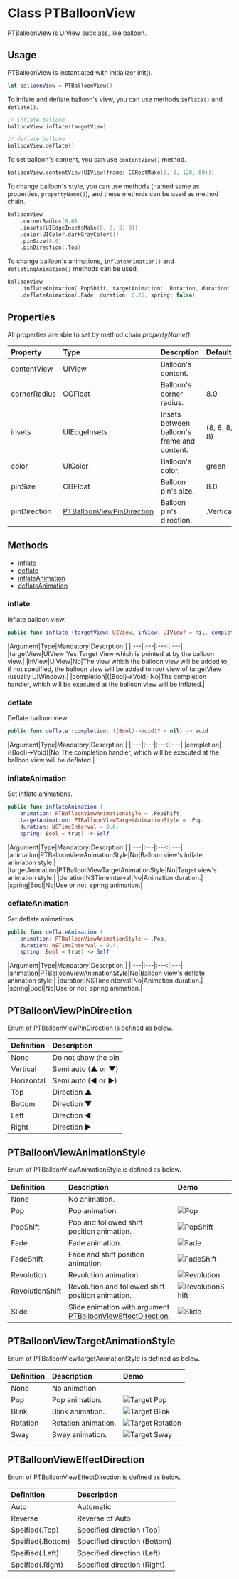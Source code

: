 # Class PTBalloonView
PTBalloonView is UIView subclass, like balloon.

## Usage
PTBalloonView is instantiated with initializer init().
```swift
let balloonView = PTBalloonView()
```

To inflate and deflate balloon's view, you can use methods `inflate()` and `deflate()`.
```swift
// inflate balloon
balloonView.inflate(targetView)

// deflate balloon
balloonView.deflate()
```

To set balloon's content, you can use `contentView()` method.
```swift
balloonView.contentView(UIView(frame: CGRectMake(0, 0, 120, 80)))
```

To change balloon's style, you can use methods (named same as properties, `propertyName()`), and these methods can be used as method chain.
```swift
balloonView
    .cornerRadius(8.0)
    .insets(UIEdgeInsetsMake(8, 8, 8, 8))
    .color(UIColor.darkGrayColor())
    .pinSize(8.0)
    .pinDirection(.Top)
```

To change balloon's animations, `inflateAnimation()` and `deflatingAnimation()` methods can be used.
```swift
balloonView
    .inflateAnimation(.PopShift, targetAnimation: .Rotation, duration: 0.5, spring: true)
    .deflateAnimation(.Fade, duration: 0.25, spring: false)
```

<a name="Properties"></a>
## Properties
All properties are able to set by method chain *propertyName()*.

|Property|Type|Descrption|Default|
|:---|:---|:---|:---|
|contentView|UIView|Balloon's content.||
|cornerRadius|CGFloat|Balloon's corner radius.|8.0|
|insets|UIEdgeInsets|Insets between balloon's frame and content.|(8, 8, 8, 8)|
|color|UIColor|Balloon's color.|green|
|pinSize|CGFloat|Balloon pin's size.|8.0|
|pinDirection|[PTBalloonViewPinDirection](#PTBalloonViewPinDirection)|Balloon pin's direction.|.Vertical|

## Methods
- [inflate](#inflate)
- [deflate](#deflate)
- [inflateAnimation](#inflateAnimation)
- [deflateAnimation](#deflateAnimation)

<a name="inflate"></a>
### inflate
Inflate balloon view.
```swift
public func inflate (targetView: UIView, inView: UIView? = nil, completion: ((Bool)->Void)? = nil) -> Void
```
|Argument|Type|Mandatory|Descrption||
|:---|:---|:---:|:---|
|targetView|UIView|Yes|Target View which is pointed at by the balloon view.|
|inView|UIView|No|The view which the balloon view will be added to, if not specified, the balloon view will be added to root view of targetView (usually UIWindow).|
|completion|((Bool)->Void)|No|The completion handler, which will be executed at the balloon view will be inflated.|

<a name="deflate"></a>
### deflate
Deflate balloon view.
```swift
public func deflate (completion: ((Bool)->Void)? = nil) -> Void
```
|Argument|Type|Mandatory|Descrption||
|:---|:---|:---:|:---|
|completion|((Bool)->Void)|No|The completion handler, which will be executed at the balloon view will be deflated.|

<a name="inflateAnimation"></a>
### inflateAnimation
Set inflate animations.
```swift
public func inflateAnimation (
    animation: PTBalloonViewAnimationStyle = .PopShift,
    targetAnimation: PTBalloonViewTargetAnimationStyle = .Pop,
    duration: NSTimeInterval = 0.6,
    spring: Bool = true) -> Self
```
|Argument|Type|Mandatory|Descrption||
|:---|:---|:---:|:---|
|animation|PTBalloonViewAnimationStyle|No|Balloon view's inflate animation style.|
|targetAnimation|PTBalloonViewTargetAnimationStyle|No|Target view's animation style.|
|duration|NSTimeInterval|No|Animation duration.|
|spring|Bool|No|Use or not, spring animation.|

<a name="deflateAnimation"></a>
### deflateAnimation
Set deflate animations.
```swift
public func deflateAnimation (
    animation: PTBalloonViewAnimationStyle = .Pop,
    duration: NSTimeInterval = 0.4,
    spring: Bool = true) -> Self
```
|Argument|Type|Mandatory|Descrption||
|:---|:---|:---:|:---|
|animation|PTBalloonViewAnimationStyle|No|Balloon view's deflate animation style.|
|duration|NSTimeInterval|No|Animation duration.|
|spring|Bool|No|Use or not, spring animation.|

<a name="PTBalloonViewPinDirection"></a>
## PTBalloonViewPinDirection
Enum of PTBalloonViewPinDirection is defined as below.

|Definition|Description|
|:---|:---|
|None|Do not show the pin|
|Vertical|Semi auto (▲ or ▼)|
|Horizontal|Semi auto (◀ or ▶)|
|Top|Direction ▲|
|Bottom|Direction ▼|
|Left|Direction ◀|
|Right|Direction ▶|

<a name="PTBalloonViewAnimationStyle"></a>
## PTBalloonViewAnimationStyle
Enum of PTBalloonViewAnimationStyle is defined as below.

|Definition|Description|Demo|
|:---|:---|:---|
|None|No animation.|
|Pop|Pop animation.|![Pop](https://raw.githubusercontent.com/pjocprac/PTBalloonView/master/Images/style_pop.gif "Pop")|
|PopShift|Pop and followed shift position animation.|![PopShift](https://raw.githubusercontent.com/pjocprac/PTBalloonView/master/Images/style_popshift.gif "PopShift")|
|Fade|Fade animation.|![Fade](https://raw.githubusercontent.com/pjocprac/PTBalloonView/master/Images/style_fade.gif "Fade")|
|FadeShift|Fade and shift position animation.|![FadeShift](https://raw.githubusercontent.com/pjocprac/PTBalloonView/master/Images/style_fadeshift.gif "FadeShift")|
|Revolution|Revolution animation.|![Revolution](https://raw.githubusercontent.com/pjocprac/PTBalloonView/master/Images/style_revolution.gif "Revolution")|
|RevolutionShift|Revolution and followed shift position animation.|![RevolutionShift](https://raw.githubusercontent.com/pjocprac/PTBalloonView/master/Images/style_revolutionshift.gif "RevolutionShift")|
|Slide|Slide animation with argument [PTBalloonViewEffectDirection](#PTBalloonViewEffectDirection).|![Slide](https://raw.githubusercontent.com/pjocprac/PTBalloonView/master/Images/style_slide.gif "Slide")

<a name="PTBalloonViewTargetAnimationStyle"></a>
## PTBalloonViewTargetAnimationStyle
Enum of PTBalloonViewTargetAnimationStyle is defined as below.

|Definition|Description|Demo|
|:---|:---|:---|
|None|No animation.|
|Pop|Pop animation.|![Target Pop](https://raw.githubusercontent.com/pjocprac/PTBalloonView/master/Images/target_style_pop.gif "Target Pop")|
|Blink|Blink animation.|![Target Blink](https://raw.githubusercontent.com/pjocprac/PTBalloonView/master/Images/target_style_blink.gif "Target Blink")|
|Rotation|Rotation animation.|![Target Rotation](https://raw.githubusercontent.com/pjocprac/PTBalloonView/master/Images/target_style_rotation.gif "Target Rotation")|
|Sway|Sway animation.|![Target Sway](https://raw.githubusercontent.com/pjocprac/PTBalloonView/master/Images/target_style_sway.gif "Target Sway")|

<a name="PTBalloonViewEffectDirection"></a>
## PTBalloonViewEffectDirection
Enum of PTBalloonViewEffectDirection is defined as below.

|Definition|Description|
|:---|:---|
|Auto|Automatic|
|Reverse|Reverse of Auto|
|Speified(.Top)|Specified direction (Top)|
|Speified(.Bottom)|Specified direction (Bottom)|
|Speified(.Left)|Specified direction (Left)|
|Speified(.Right)|Specified direction (Right)|
